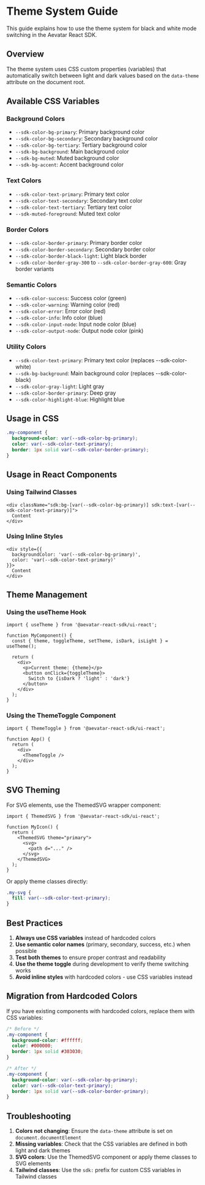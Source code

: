 # Theme System Guide

This guide explains how to use the theme system for black and white mode switching in the Aevatar React SDK.

## Overview

The theme system uses CSS custom properties (variables) that automatically switch between light and dark values based on the `data-theme` attribute on the document root.

## Available CSS Variables

### Background Colors
- `--sdk-color-bg-primary`: Primary background color
- `--sdk-color-bg-secondary`: Secondary background color  
- `--sdk-color-bg-tertiary`: Tertiary background color
- `--sdk-bg-background`: Main background color
- `--sdk-bg-muted`: Muted background color
- `--sdk-bg-accent`: Accent background color

### Text Colors
- `--sdk-color-text-primary`: Primary text color
- `--sdk-color-text-secondary`: Secondary text color
- `--sdk-color-text-tertiary`: Tertiary text color
- `--sdk-muted-foreground`: Muted text color

### Border Colors
- `--sdk-color-border-primary`: Primary border color
- `--sdk-color-border-secondary`: Secondary border color
- `--sdk-color-border-black-light`: Light black border
- `--sdk-color-border-gray-300` to `--sdk-color-border-gray-600`: Gray border variants

### Semantic Colors
- `--sdk-color-success`: Success color (green)
- `--sdk-color-warning`: Warning color (red)
- `--sdk-color-error`: Error color (red)
- `--sdk-color-info`: Info color (blue)
- `--sdk-color-input-node`: Input node color (blue)
- `--sdk-color-output-node`: Output node color (pink)

### Utility Colors
- `--sdk-color-text-primary`: Primary text color (replaces --sdk-color-white)
- `--sdk-bg-background`: Main background color (replaces --sdk-color-black)
- `--sdk-color-gray-light`: Light gray
- `--sdk-color-border-primary`: Deep gray
- `--sdk-color-highlight-blue`: Highlight blue

## Usage in CSS

```css
.my-component {
  background-color: var(--sdk-color-bg-primary);
  color: var(--sdk-color-text-primary);
  border: 1px solid var(--sdk-color-border-primary);
}
```

## Usage in React Components

### Using Tailwind Classes
```tsx
<div className="sdk:bg-[var(--sdk-color-bg-primary)] sdk:text-[var(--sdk-color-text-primary)]">
  Content
</div>
```

### Using Inline Styles
```tsx
<div style={{
  backgroundColor: 'var(--sdk-color-bg-primary)',
  color: 'var(--sdk-color-text-primary)'
}}>
  Content
</div>
```

## Theme Management

### Using the useTheme Hook
```tsx
import { useTheme } from '@aevatar-react-sdk/ui-react';

function MyComponent() {
  const { theme, toggleTheme, setTheme, isDark, isLight } = useTheme();
  
  return (
    <div>
      <p>Current theme: {theme}</p>
      <button onClick={toggleTheme}>
        Switch to {isDark ? 'light' : 'dark'}
      </button>
    </div>
  );
}
```

### Using the ThemeToggle Component
```tsx
import { ThemeToggle } from '@aevatar-react-sdk/ui-react';

function App() {
  return (
    <div>
      <ThemeToggle />
    </div>
  );
}
```

## SVG Theming

For SVG elements, use the ThemedSVG wrapper component:

```tsx
import { ThemedSVG } from '@aevatar-react-sdk/ui-react';

function MyIcon() {
  return (
    <ThemedSVG theme="primary">
      <svg>
        <path d="..." />
      </svg>
    </ThemedSVG>
  );
}
```

Or apply theme classes directly:
```css
.my-svg {
  fill: var(--sdk-color-text-primary);
}
```

## Best Practices

1. **Always use CSS variables** instead of hardcoded colors
2. **Use semantic color names** (primary, secondary, success, etc.) when possible
3. **Test both themes** to ensure proper contrast and readability
4. **Use the theme toggle** during development to verify theme switching works
5. **Avoid inline styles** with hardcoded colors - use CSS variables instead

## Migration from Hardcoded Colors

If you have existing components with hardcoded colors, replace them with CSS variables:

```css
/* Before */
.my-component {
  background-color: #ffffff;
  color: #000000;
  border: 1px solid #303030;
}

/* After */
.my-component {
  background-color: var(--sdk-color-bg-primary);
  color: var(--sdk-color-text-primary);
  border: 1px solid var(--sdk-color-border-primary);
}
```

## Troubleshooting

1. **Colors not changing**: Ensure the `data-theme` attribute is set on `document.documentElement`
2. **Missing variables**: Check that the CSS variables are defined in both light and dark themes
3. **SVG colors**: Use the ThemedSVG component or apply theme classes to SVG elements
4. **Tailwind classes**: Use the `sdk:` prefix for custom CSS variables in Tailwind classes
